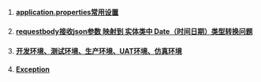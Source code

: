 1. #### [application.properties常用设置](/chapter1/springboot/applicationpropertieschang-yong-she-zhi.md)
2. #### [requestbody接收json参数 映射到 实体类中 Date（时间日期）类型转换问题](/chapter1/springboot/t.md)
3. #### [开发环境、测试环境、生产环境、UAT环境、仿真环境](/chapter1/springboot/kai-fa-huan-jing-3001-ce-shi-huan-jing-3001-sheng-chan-huan-jing-3001-uat-huan-jing-3001-fang-zhen-huan-jing.md)
4. #### [Exception](/chapter1/springboot/exception.md)



